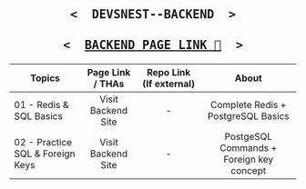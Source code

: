 <p align="center">

   <h2 align="center">
     <pre><samp><&nbsp; DEVSNEST--BACKEND &nbsp;></samp></pre>
   </h2>
</p>

<p align="center">

   <h2 align="center">
     <pre><samp><&nbsp; <a href="https://thedeepakchaturvedi.github.io/Devsnest-Backend/">BACKEND PAGE LINK 📝</a> &nbsp;></samp></pre>
   </h2>
</p>

| Topics                           |  Page Link / THAs  | Repo Link (If external) |                  About                   |
| -------------------------------- | :----------------: | :---------------------: | :--------------------------------------: |
| 01 - Redis & SQL Basics          | Visit Backend Site |            -            |    Complete Redis + PostgreSQL Basics    |
| 02 - Practice SQL & Foreign Keys | Visit Backend Site |            -            | PostgeSQL Commands + Foreign key concept |
